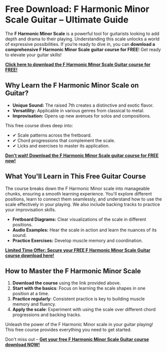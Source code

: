 # Free Download: F Harmonic Minor Scale Guitar – Ultimate Guide

The **F Harmonic Minor Scale** is a powerful tool for guitarists looking to add depth and drama to their playing. Understanding this scale unlocks a world of expressive possibilities. If you’re ready to dive in, you can **download a comprehensive F Harmonic Minor Scale guitar course for FREE**! Get ready to elevate your guitar skills!

[**Click here to download the F Harmonic Minor Scale Guitar course for FREE!**](https://udemywork.com/f-harmonic-minor-scale-guitar)

## Why Learn the F Harmonic Minor Scale on Guitar?

*   **Unique Sound:** The raised 7th creates a distinctive and exotic flavor.
*   **Versatility:** Applicable in various genres from classical to metal.
*   **Improvisation:** Opens up new avenues for solos and compositions.

This free course dives deep into:

*   ✔ Scale patterns across the fretboard.
*   ✔ Chord progressions that complement the scale.
*   ✔ Licks and exercises to master its application.

[**Don't wait! Download the F Harmonic Minor Scale guitar course for FREE now!**](https://udemywork.com/f-harmonic-minor-scale-guitar)

## What You'll Learn in This Free Guitar Course

The course breaks down the F Harmonic Minor scale into manageable chunks, ensuring a smooth learning experience. You'll explore different positions, learn to connect them seamlessly, and understand how to use the scale effectively in your playing. We also include backing tracks to practice your improvisation skills.

*   **Fretboard Diagrams:** Clear visualizations of the scale in different positions.
*   **Audio Examples:** Hear the scale in action and learn the nuances of its sound.
*   **Practice Exercises:** Develop muscle memory and coordination.

[**Limited Time Offer: Secure your FREE F Harmonic Minor Scale Guitar course download here!**](https://udemywork.com/f-harmonic-minor-scale-guitar)

## How to Master the F Harmonic Minor Scale

1.  **Download the course** using the link provided above.
2.  **Start with the basics**: Focus on learning the scale shapes in one position at a time.
3.  **Practice regularly**: Consistent practice is key to building muscle memory and fluency.
4.  **Apply the scale**: Experiment with using the scale over different chord progressions and backing tracks.

Unleash the power of the F Harmonic Minor scale in your guitar playing! This free course provides everything you need to get started.

Don't miss out – **[Get your free F Harmonic Minor Scale Guitar course download NOW!](https://udemywork.com/f-harmonic-minor-scale-guitar)**
